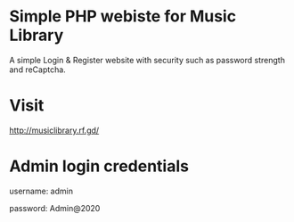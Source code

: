 # Simple PHP webiste for Music Library
A simple Login & Register website with security such as password strength and reCaptcha.

# Visit
http://musiclibrary.rf.gd/

# Admin login credentials 
username: admin

password: Admin@2020
